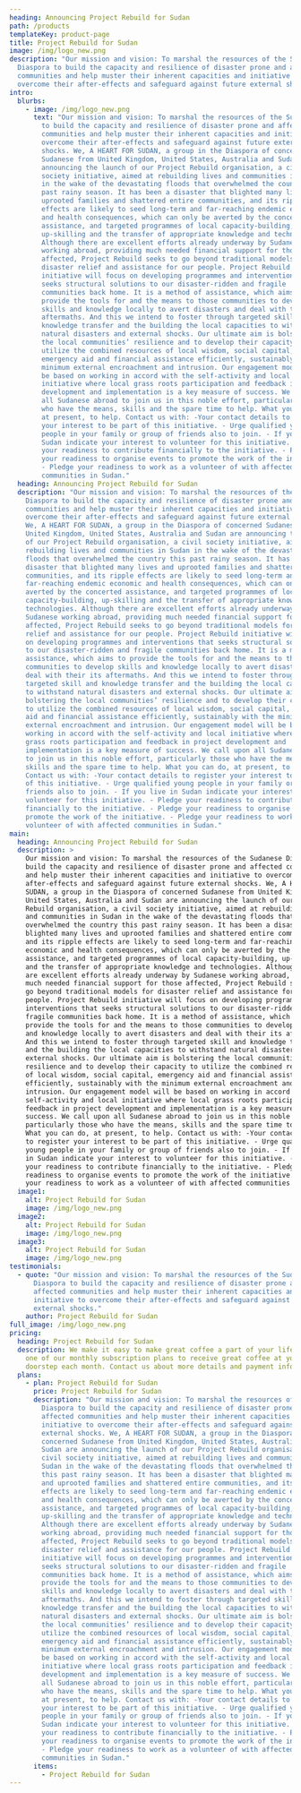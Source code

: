 ```yaml
---
heading: Announcing Project Rebuild for Sudan
path: /products
templateKey: product-page
title: Project Rebuild for Sudan
image: /img/logo_new.png
description: "Our mission and vision: To marshal the resources of the Sudanese
  Diaspora to build the capacity and resilience of disaster prone and affected
  communities and help muster their inherent capacities and initiative to
  overcome their after-effects and safeguard against future external shocks."
intro:
  blurbs:
    - image: /img/logo_new.png
      text: "Our mission and vision: To marshal the resources of the Sudanese Diaspora
        to build the capacity and resilience of disaster prone and affected
        communities and help muster their inherent capacities and initiative to
        overcome their after-effects and safeguard against future external
        shocks. We, A HEART FOR SUDAN, a group in the Diaspora of concerned
        Sudanese from United Kingdom, United States, Australia and Sudan are
        announcing the launch of our Project Rebuild organisation, a civil
        society initiative, aimed at rebuilding lives and communities in Sudan
        in the wake of the devastating floods that overwhelmed the country this
        past rainy season. It has been a disaster that blighted many lives and
        uprooted families and shattered entire communities, and its ripple
        effects are likely to seed long-term and far-reaching endemic economic
        and health consequences, which can only be averted by the concerted
        assistance, and targeted programmes of local capacity-building,
        up-skilling and the transfer of appropriate knowledge and technologies.
        Although there are excellent efforts already underway by Sudanese
        working abroad, providing much needed financial support for those
        affected, Project Rebuild seeks to go beyond traditional models for
        disaster relief and assistance for our people. Project Rebuild
        initiative will focus on developing programmes and interventions that
        seeks structural solutions to our disaster-ridden and fragile
        communities back home. It is a method of assistance, which aims to
        provide the tools for and the means to those communities to develop
        skills and knowledge locally to avert disasters and deal with their its
        aftermaths. And this we intend to foster through targeted skill and
        knowledge transfer and the building the local capacities to withstand
        natural disasters and external shocks. Our ultimate aim is bolstering
        the local communities’ resilience and to develop their capacity to
        utilize the combined resources of local wisdom, social capital,
        emergency aid and financial assistance efficiently, sustainably with the
        minimum external encroachment and intrusion. Our engagement model will
        be based on working in accord with the self-activity and local
        initiative where local grass roots participation and feedback in project
        development and implementation is a key measure of success. We call upon
        all Sudanese abroad to join us in this noble effort, particularly those
        who have the means, skills and the spare time to help. What you can do,
        at present, to help. Contact us with: -Your contact details to register
        your interest to be part of this initiative. - Urge qualified young
        people in your family or group of friends also to join. - If you live in
        Sudan indicate your interest to volunteer for this initiative. - Pledge
        your readiness to contribute financially to the initiative. - Pledge
        your readiness to organise events to promote the work of the initiative.
        - Pledge your readiness to work as a volunteer of with affected
        communities in Sudan."
  heading: Announcing Project Rebuild for Sudan
  description: "Our mission and vision: To marshal the resources of the Sudanese
    Diaspora to build the capacity and resilience of disaster prone and affected
    communities and help muster their inherent capacities and initiative to
    overcome their after-effects and safeguard against future external shocks.
    We, A HEART FOR SUDAN, a group in the Diaspora of concerned Sudanese from
    United Kingdom, United States, Australia and Sudan are announcing the launch
    of our Project Rebuild organisation, a civil society initiative, aimed at
    rebuilding lives and communities in Sudan in the wake of the devastating
    floods that overwhelmed the country this past rainy season. It has been a
    disaster that blighted many lives and uprooted families and shattered entire
    communities, and its ripple effects are likely to seed long-term and
    far-reaching endemic economic and health consequences, which can only be
    averted by the concerted assistance, and targeted programmes of local
    capacity-building, up-skilling and the transfer of appropriate knowledge and
    technologies. Although there are excellent efforts already underway by
    Sudanese working abroad, providing much needed financial support for those
    affected, Project Rebuild seeks to go beyond traditional models for disaster
    relief and assistance for our people. Project Rebuild initiative will focus
    on developing programmes and interventions that seeks structural solutions
    to our disaster-ridden and fragile communities back home. It is a method of
    assistance, which aims to provide the tools for and the means to those
    communities to develop skills and knowledge locally to avert disasters and
    deal with their its aftermaths. And this we intend to foster through
    targeted skill and knowledge transfer and the building the local capacities
    to withstand natural disasters and external shocks. Our ultimate aim is
    bolstering the local communities’ resilience and to develop their capacity
    to utilize the combined resources of local wisdom, social capital, emergency
    aid and financial assistance efficiently, sustainably with the minimum
    external encroachment and intrusion. Our engagement model will be based on
    working in accord with the self-activity and local initiative where local
    grass roots participation and feedback in project development and
    implementation is a key measure of success. We call upon all Sudanese abroad
    to join us in this noble effort, particularly those who have the means,
    skills and the spare time to help. What you can do, at present, to help.
    Contact us with: -Your contact details to register your interest to be part
    of this initiative. - Urge qualified young people in your family or group of
    friends also to join. - If you live in Sudan indicate your interest to
    volunteer for this initiative. - Pledge your readiness to contribute
    financially to the initiative. - Pledge your readiness to organise events to
    promote the work of the initiative. - Pledge your readiness to work as a
    volunteer of with affected communities in Sudan."
main:
  heading: Announcing Project Rebuild for Sudan
  description: >
    Our mission and vision: To marshal the resources of the Sudanese Diaspora to
    build the capacity and resilience of disaster prone and affected communities
    and help muster their inherent capacities and initiative to overcome their
    after-effects and safeguard against future external shocks. We, A HEART FOR
    SUDAN, a group in the Diaspora of concerned Sudanese from United Kingdom,
    United States, Australia and Sudan are announcing the launch of our Project
    Rebuild organisation, a civil society initiative, aimed at rebuilding lives
    and communities in Sudan in the wake of the devastating floods that
    overwhelmed the country this past rainy season. It has been a disaster that
    blighted many lives and uprooted families and shattered entire communities,
    and its ripple effects are likely to seed long-term and far-reaching endemic
    economic and health consequences, which can only be averted by the concerted
    assistance, and targeted programmes of local capacity-building, up-skilling
    and the transfer of appropriate knowledge and technologies. Although there
    are excellent efforts already underway by Sudanese working abroad, providing
    much needed financial support for those affected, Project Rebuild seeks to
    go beyond traditional models for disaster relief and assistance for our
    people. Project Rebuild initiative will focus on developing programmes and
    interventions that seeks structural solutions to our disaster-ridden and
    fragile communities back home. It is a method of assistance, which aims to
    provide the tools for and the means to those communities to develop skills
    and knowledge locally to avert disasters and deal with their its aftermaths.
    And this we intend to foster through targeted skill and knowledge transfer
    and the building the local capacities to withstand natural disasters and
    external shocks. Our ultimate aim is bolstering the local communities’
    resilience and to develop their capacity to utilize the combined resources
    of local wisdom, social capital, emergency aid and financial assistance
    efficiently, sustainably with the minimum external encroachment and
    intrusion. Our engagement model will be based on working in accord with the
    self-activity and local initiative where local grass roots participation and
    feedback in project development and implementation is a key measure of
    success. We call upon all Sudanese abroad to join us in this noble effort,
    particularly those who have the means, skills and the spare time to help.
    What you can do, at present, to help. Contact us with: -Your contact details
    to register your interest to be part of this initiative. - Urge qualified
    young people in your family or group of friends also to join. - If you live
    in Sudan indicate your interest to volunteer for this initiative. - Pledge
    your readiness to contribute financially to the initiative. - Pledge your
    readiness to organise events to promote the work of the initiative. - Pledge
    your readiness to work as a volunteer of with affected communities in Sudan.
  image1:
    alt: Project Rebuild for Sudan
    image: /img/logo_new.png
  image2:
    alt: Project Rebuild for Sudan
    image: /img/logo_new.png
  image3:
    alt: Project Rebuild for Sudan
    image: /img/logo_new.png
testimonials:
  - quote: "Our mission and vision: To marshal the resources of the Sudanese
      Diaspora to build the capacity and resilience of disaster prone and
      affected communities and help muster their inherent capacities and
      initiative to overcome their after-effects and safeguard against future
      external shocks."
    author: Project Rebuild for Sudan
full_image: /img/logo_new.png
pricing:
  heading: Project Rebuild for Sudan
  description: We make it easy to make great coffee a part of your life. Choose
    one of our monthly subscription plans to receive great coffee at your
    doorstep each month. Contact us about more details and payment info.
  plans:
    - plan: Project Rebuild for Sudan
      price: Project Rebuild for Sudan
      description: "Our mission and vision: To marshal the resources of the Sudanese
        Diaspora to build the capacity and resilience of disaster prone and
        affected communities and help muster their inherent capacities and
        initiative to overcome their after-effects and safeguard against future
        external shocks. We, A HEART FOR SUDAN, a group in the Diaspora of
        concerned Sudanese from United Kingdom, United States, Australia and
        Sudan are announcing the launch of our Project Rebuild organisation, a
        civil society initiative, aimed at rebuilding lives and communities in
        Sudan in the wake of the devastating floods that overwhelmed the country
        this past rainy season. It has been a disaster that blighted many lives
        and uprooted families and shattered entire communities, and its ripple
        effects are likely to seed long-term and far-reaching endemic economic
        and health consequences, which can only be averted by the concerted
        assistance, and targeted programmes of local capacity-building,
        up-skilling and the transfer of appropriate knowledge and technologies.
        Although there are excellent efforts already underway by Sudanese
        working abroad, providing much needed financial support for those
        affected, Project Rebuild seeks to go beyond traditional models for
        disaster relief and assistance for our people. Project Rebuild
        initiative will focus on developing programmes and interventions that
        seeks structural solutions to our disaster-ridden and fragile
        communities back home. It is a method of assistance, which aims to
        provide the tools for and the means to those communities to develop
        skills and knowledge locally to avert disasters and deal with their its
        aftermaths. And this we intend to foster through targeted skill and
        knowledge transfer and the building the local capacities to withstand
        natural disasters and external shocks. Our ultimate aim is bolstering
        the local communities’ resilience and to develop their capacity to
        utilize the combined resources of local wisdom, social capital,
        emergency aid and financial assistance efficiently, sustainably with the
        minimum external encroachment and intrusion. Our engagement model will
        be based on working in accord with the self-activity and local
        initiative where local grass roots participation and feedback in project
        development and implementation is a key measure of success. We call upon
        all Sudanese abroad to join us in this noble effort, particularly those
        who have the means, skills and the spare time to help. What you can do,
        at present, to help. Contact us with: -Your contact details to register
        your interest to be part of this initiative. - Urge qualified young
        people in your family or group of friends also to join. - If you live in
        Sudan indicate your interest to volunteer for this initiative. - Pledge
        your readiness to contribute financially to the initiative. - Pledge
        your readiness to organise events to promote the work of the initiative.
        - Pledge your readiness to work as a volunteer of with affected
        communities in Sudan."
      items:
        - Project Rebuild for Sudan
---
```

